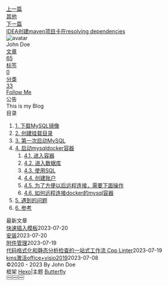 <!DOCTYPE html><html lang="zh-CN" data-theme="light"><head><meta charset="UTF-8"><meta http-equiv="X-UA-Compatible" content="IE=edge"><meta name="viewport" content="width=device-width, initial-scale=1.0, maximum-scale=1.0"><title>docker镜像使用 | Hexo</title><meta name="author" content="John Doe"><meta name="copyright" content="John Doe"><meta name="format-detection" content="telephone=no"><meta name="theme-color" content="#ffffff"><meta name="description" content="下载MySQL镜像1docker pull mysql 创建挂载目录创建data目录用来挂载数据库文件，创建conf目录用来挂载配置文件   第一次启动MySQL1docker run -p 3306:3306 --name mysql -v D:&#x2F;Docker&#x2F;MySQL&#x2F;conf:&#x2F;etc&#x2F;mysql&#x2F;conf.d -v D:&#x2F;Docker&#x2F;MySQL&#x2F;datadir:&#x2F;var&#x2F;lib&#x2F;mys">
<meta property="og:type" content="article">
<meta property="og:title" content="docker镜像使用">
<meta property="og:url" content="http://example.com/posts/%E8%A7%A3%E5%86%B3%E6%96%B9%E6%A1%88/Mysql/docker%E9%95%9C%E5%83%8F%E4%BD%BF%E7%94%A8.md">
<meta property="og:site_name" content="Hexo">
<meta property="og:description" content="下载MySQL镜像1docker pull mysql 创建挂载目录创建data目录用来挂载数据库文件，创建conf目录用来挂载配置文件   第一次启动MySQL1docker run -p 3306:3306 --name mysql -v D:&#x2F;Docker&#x2F;MySQL&#x2F;conf:&#x2F;etc&#x2F;mysql&#x2F;conf.d -v D:&#x2F;Docker&#x2F;MySQL&#x2F;datadir:&#x2F;var&#x2F;lib&#x2F;mys">
<meta property="og:locale" content="zh_CN">
<meta property="og:image" content="https://i.loli.net/2021/02/24/5O1day2nriDzjSu.png">
<meta property="article:published_time" content="2023-05-03T05:14:01.000Z">
<meta property="article:modified_time" content="2023-06-02T09:10:40.704Z">
<meta property="article:author" content="John Doe">
<meta name="twitter:card" content="summary">
<meta name="twitter:image" content="https://i.loli.net/2021/02/24/5O1day2nriDzjSu.png"><link rel="shortcut icon" href="/img/web/favicon.png"><link rel="canonical" href="http://example.com/posts/%E8%A7%A3%E5%86%B3%E6%96%B9%E6%A1%88/Mysql/docker%E9%95%9C%E5%83%8F%E4%BD%BF%E7%94%A8.md"><link rel="preconnect" href="//cdn.jsdelivr.net"/><link rel="preconnect" href="//busuanzi.ibruce.info"/><link rel="stylesheet" href="/css/index.css"><link rel="stylesheet" href="https://cdn.jsdelivr.net/npm/@fortawesome/fontawesome-free/css/all.min.css" media="print" onload="this.media='all'"><link rel="stylesheet" href="https://cdn.jsdelivr.net/npm/@fancyapps/ui/dist/fancybox.min.css" media="print" onload="this.media='all'"><script>const GLOBAL_CONFIG = { 
  root: '/',
  algolia: undefined,
  localSearch: undefined,
  translate: undefined,
  noticeOutdate: undefined,
  highlight: {"plugin":"highlighjs","highlightCopy":true,"highlightLang":true,"highlightHeightLimit":false},
  copy: {
    success: '复制成功',
    error: '复制错误',
    noSupport: '浏览器不支持'
  },
  relativeDate: {
    homepage: false,
    post: false
  },
  runtime: '',
  date_suffix: {
    just: '刚刚',
    min: '分钟前',
    hour: '小时前',
    day: '天前',
    month: '个月前'
  },
  copyright: undefined,
  lightbox: 'fancybox',
  Snackbar: undefined,
  source: {
    justifiedGallery: {
      js: 'https://cdn.jsdelivr.net/npm/flickr-justified-gallery/dist/fjGallery.min.js',
      css: 'https://cdn.jsdelivr.net/npm/flickr-justified-gallery/dist/fjGallery.min.css'
    }
  },
  isPhotoFigcaption: false,
  islazyload: false,
  isAnchor: false,
  percent: {
    toc: true,
    rightside: false,
  }
}</script><script id="config-diff">var GLOBAL_CONFIG_SITE = {
  title: 'docker镜像使用',
  isPost: true,
  isHome: false,
  isHighlightShrink: false,
  isToc: true,
  postUpdate: '2023-06-02 17:10:40'
}</script><noscript><style type="text/css">
  #nav {
    opacity: 1
  }
  .justified-gallery img {
    opacity: 1
  }

  #recent-posts time,
  #post-meta time {
    display: inline !important
  }
</style></noscript><script>(win=>{
    win.saveToLocal = {
      set: function setWithExpiry(key, value, ttl) {
        if (ttl === 0) return
        const now = new Date()
        const expiryDay = ttl * 86400000
        const item = {
          value: value,
          expiry: now.getTime() + expiryDay,
        }
        localStorage.setItem(key, JSON.stringify(item))
      },

      get: function getWithExpiry(key) {
        const itemStr = localStorage.getItem(key)

        if (!itemStr) {
          return undefined
        }
        const item = JSON.parse(itemStr)
        const now = new Date()

        if (now.getTime() > item.expiry) {
          localStorage.removeItem(key)
          return undefined
        }
        return item.value
      }
    }
  
    win.getScript = url => new Promise((resolve, reject) => {
      const script = document.createElement('script')
      script.src = url
      script.async = true
      script.onerror = reject
      script.onload = script.onreadystatechange = function() {
        const loadState = this.readyState
        if (loadState && loadState !== 'loaded' && loadState !== 'complete') return
        script.onload = script.onreadystatechange = null
        resolve()
      }
      document.head.appendChild(script)
    })
  
    win.getCSS = (url,id = false) => new Promise((resolve, reject) => {
      const link = document.createElement('link')
      link.rel = 'stylesheet'
      link.href = url
      if (id) link.id = id
      link.onerror = reject
      link.onload = link.onreadystatechange = function() {
        const loadState = this.readyState
        if (loadState && loadState !== 'loaded' && loadState !== 'complete') return
        link.onload = link.onreadystatechange = null
        resolve()
      }
      document.head.appendChild(link)
    })
  
      win.activateDarkMode = function () {
        document.documentElement.setAttribute('data-theme', 'dark')
        if (document.querySelector('meta[name="theme-color"]') !== null) {
          document.querySelector('meta[name="theme-color"]').setAttribute('content', '#0d0d0d')
        }
      }
      win.activateLightMode = function () {
        document.documentElement.setAttribute('data-theme', 'light')
        if (document.querySelector('meta[name="theme-color"]') !== null) {
          document.querySelector('meta[name="theme-color"]').setAttribute('content', '#ffffff')
        }
      }
      const t = saveToLocal.get('theme')
    
          if (t === 'dark') activateDarkMode()
          else if (t === 'light') activateLightMode()
        
      const asideStatus = saveToLocal.get('aside-status')
      if (asideStatus !== undefined) {
        if (asideStatus === 'hide') {
          document.documentElement.classList.add('hide-aside')
        } else {
          document.documentElement.classList.remove('hide-aside')
        }
      }
    
    const detectApple = () => {
      if(/iPad|iPhone|iPod|Macintosh/.test(navigator.userAgent)){
        document.documentElement.classList.add('apple')
      }
    }
    detectApple()
    })(window)</script><meta name="generator" content="Hexo 6.3.0"></head><body><div id="sidebar"><div id="menu-mask"></div><div id="sidebar-menus"><div class="avatar-img is-center"><img src="https://i.loli.net/2021/02/24/5O1day2nriDzjSu.png" onerror="onerror=null;src='/img/web/friend_404.gif'" alt="avatar"/></div><div class="sidebar-site-data site-data is-center"><a href="/archives/"><div class="headline">文章</div><div class="length-num">65</div></a><a href="/tags/"><div class="headline">标签</div><div class="length-num">0</div></a><a href="/categories/"><div class="headline">分类</div><div class="length-num">33</div></a></div><hr/><div class="menus_items"><div class="menus_item"><a class="site-page" href="/"><i class="fa-fw fas fa-home"></i><span> 首页</span></a></div><div class="menus_item"><a class="site-page" href="/archives/"><i class="fa-fw fas fa-archive"></i><span> 时间轴</span></a></div><div class="menus_item"><a class="site-page" href="/tags/"><i class="fa-fw fas fa-tags"></i><span> 标签</span></a></div><div class="menus_item"><a class="site-page" href="/categories/"><i class="fa-fw fas fa-folder-open"></i><span> 分类</span></a></div><div class="menus_item"><a class="site-page" href="/link/"><i class="fa-fw fas fa-link"></i><span> 友链</span></a></div><div class="menus_item"><a class="site-page" href="/about/"><i class="fa-fw fas fa-heart"></i><span> 关于</span></a></div></div></div></div><div class="post" id="body-wrap"><header class="post-bg" id="page-header" style="background: linear-gradient(20deg, #0062be, #925696, #cc426e, #fb0347)"><nav id="nav"><span id="blog-info"><a href="/" title="Hexo"><span class="site-name">Hexo</span></a></span><div id="menus"><div class="menus_items"><div class="menus_item"><a class="site-page" href="/"><i class="fa-fw fas fa-home"></i><span> 首页</span></a></div><div class="menus_item"><a class="site-page" href="/archives/"><i class="fa-fw fas fa-archive"></i><span> 时间轴</span></a></div><div class="menus_item"><a class="site-page" href="/tags/"><i class="fa-fw fas fa-tags"></i><span> 标签</span></a></div><div class="menus_item"><a class="site-page" href="/categories/"><i class="fa-fw fas fa-folder-open"></i><span> 分类</span></a></div><div class="menus_item"><a class="site-page" href="/link/"><i class="fa-fw fas fa-link"></i><span> 友链</span></a></div><div class="menus_item"><a class="site-page" href="/about/"><i class="fa-fw fas fa-heart"></i><span> 关于</span></a></div></div><div id="toggle-menu"><a class="site-page" href="javascript:void(0);"><i class="fas fa-bars fa-fw"></i></a></div></div></nav><div id="post-info"><h1 class="post-title">docker镜像使用</h1><div id="post-meta"><div class="meta-firstline"><span class="post-meta-date"><i class="far fa-calendar-alt fa-fw post-meta-icon"></i><span class="post-meta-label">发表于</span><time class="post-meta-date-created" datetime="2023-05-03T05:14:01.000Z" title="发表于 2023-05-03 13:14:01">2023-05-03</time><span class="post-meta-separator">|</span><i class="fas fa-history fa-fw post-meta-icon"></i><span class="post-meta-label">更新于</span><time class="post-meta-date-updated" datetime="2023-06-02T09:10:40.704Z" title="更新于 2023-06-02 17:10:40">2023-06-02</time></span><span class="post-meta-categories"><span class="post-meta-separator">|</span><i class="fas fa-inbox fa-fw post-meta-icon"></i><a class="post-meta-categories" href="/categories/%E8%A7%A3%E5%86%B3%E6%96%B9%E6%A1%88/">解决方案</a><i class="fas fa-angle-right post-meta-separator"></i><i class="fas fa-inbox fa-fw post-meta-icon"></i><a class="post-meta-categories" href="/categories/%E8%A7%A3%E5%86%B3%E6%96%B9%E6%A1%88/Mysql/">Mysql</a></span></div><div class="meta-secondline"><span class="post-meta-separator">|</span><span class="post-meta-pv-cv" id="" data-flag-title="docker镜像使用"><i class="far fa-eye fa-fw post-meta-icon"></i><span class="post-meta-label">阅读量:</span><span id="busuanzi_value_page_pv"><i class="fa-solid fa-spinner fa-spin"></i></span></span></div></div></div></header><main class="layout" id="content-inner"><div id="post"><article class="post-content" id="article-container"><h1 id="下载MySQL镜像"><a href="#下载MySQL镜像" class="headerlink" title="下载MySQL镜像"></a>下载MySQL镜像</h1><figure class="highlight bash"><table><tr><td class="gutter"><pre><span class="line">1</span><br></pre></td><td class="code"><pre><span class="line">docker pull mysql</span><br></pre></td></tr></table></figure>
<h1 id="创建挂载目录"><a href="#创建挂载目录" class="headerlink" title="创建挂载目录"></a>创建挂载目录</h1><p>创建data目录用来挂载数据库文件，创建conf目录用来挂载配置文件  </p>
<h1 id="第一次启动MySQL"><a href="#第一次启动MySQL" class="headerlink" title="第一次启动MySQL"></a>第一次启动MySQL</h1><figure class="highlight bash"><table><tr><td class="gutter"><pre><span class="line">1</span><br></pre></td><td class="code"><pre><span class="line">docker run -p 3306:3306 --name mysql -v D:/Docker/MySQL/conf:/etc/mysql/conf.d -v D:/Docker/MySQL/datadir:/var/lib/mysql -e MYSQL_ROOT_PASSWORD=123456 -d mysql:latest</span><br></pre></td></tr></table></figure>

<p>解释下这条命令的参数</p>
<p><strong>-a stdin:</strong> 指定标准输入输出内容类型，可选 STDIN&#x2F;STDOUT&#x2F;STDERR 三项；</p>
<p><strong>-d:</strong> 后台运行容器，并返回容器ID；</p>
<p><strong>-i:</strong> 以交互模式运行容器，通常与 -t 同时使用；</p>
<p><strong>-P:</strong> 随机端口映射，容器内部端口<strong>随机</strong>映射到主机的端口</p>
<p><strong>-p:</strong> 指定端口映射，格式为：<strong>主机(宿主)端口:容器端口</strong></p>
<p><strong>-t:</strong> 为容器重新分配一个伪输入终端，通常与 -i 同时使用；</p>
<p><strong>–name&#x3D;”nginx-lb”:</strong> 为容器指定一个名称；</p>
<p><strong>–dns 8.8.8.8:</strong> 指定容器使用的DNS服务器，默认和宿主一致；</p>
<p><strong>–dns-search example.com:</strong> 指定容器DNS搜索域名，默认和宿主一致；</p>
<p><strong>-h “mars”:</strong> 指定容器的hostname；</p>
<p><strong>-e username&#x3D;”ritchie”:</strong> 设置环境变量；</p>
<p><strong>–env-file&#x3D;[]:</strong> 从指定文件读入环境变量；</p>
<p><strong>–cpuset&#x3D;”0-2” or –cpuset&#x3D;”0,1,2”:</strong> 绑定容器到指定CPU运行；</p>
<p>**-m :**设置容器使用内存最大值;</p>
<p><strong>–net&#x3D;”bridge”:</strong> 指定容器的网络连接类型，支持 bridge&#x2F;host&#x2F;none&#x2F;container: 四种类型；</p>
<p><strong>–link&#x3D;[]:</strong> 添加链接到另一个容器；</p>
<p><strong>–expose&#x3D;[]:</strong> 开放一个端口或一组端口；</p>
<p><strong>–volume , -v 本地目录：容器目录:</strong> 绑定一个卷,将容器目录挂载到本地目录</p>
<h1 id="启动mysqldocker容器"><a href="#启动mysqldocker容器" class="headerlink" title="启动mysqldocker容器"></a>启动mysqldocker容器</h1><p>利用docker ps命令可以查看当前运行的容器，docker ps -a 查看所有容器（包括停止的容器）</p>
<p>可以命令 停止和启动docker容器</p>
<p>停止容器：docker stop [CONTAINER ID]</p>
<p>启动 容器：docker start [CONTAINER ID]</p>
<p>也可以在windows的docker桌面版里启动</p>
<p><img src="https://pic2.zhimg.com/80/v2-34dab736546e4554eee26791fb6d6c95_1440w.webp"></p>
<h2 id="进入容器"><a href="#进入容器" class="headerlink" title="进入容器"></a>进入容器</h2><p>命令 docker exec -it [NAMES] bash，这里names可以用那么也可以使用容器ID即Container ID</p>
<p><img src="https://pic4.zhimg.com/80/v2-0e83f1e7fd20970a901adee8d023d1db_1440w.webp"></p>
<h2 id="进入数据库"><a href="#进入数据库" class="headerlink" title="进入数据库"></a>进入数据库</h2><p>使用mysql -uroot -p123456 进入数据库</p>
<p>使用show databases;查看数据库</p>
<p><img src="https://pic1.zhimg.com/80/v2-ff897a77db983382e787a57d7deed798_1440w.webp"></p>
<p>use mysql进入名为mysql的数据库，show tables可以查看当前数据库有哪些表</p>
<h2 id="使用SQL"><a href="#使用SQL" class="headerlink" title="使用SQL"></a>使用SQL</h2><figure class="highlight plaintext"><table><tr><td class="gutter"><pre><span class="line">1</span><br></pre></td><td class="code"><pre><span class="line">source /etc/mysql/conf.d/kaoqin.sql</span><br></pre></td></tr></table></figure>
<h2 id="创建账户"><a href="#创建账户" class="headerlink" title="创建账户"></a>创建账户</h2><figure class="highlight sql"><table><tr><td class="gutter"><pre><span class="line">1</span><br><span class="line">2</span><br><span class="line">3</span><br><span class="line">4</span><br><span class="line">5</span><br><span class="line">6</span><br><span class="line">7</span><br><span class="line">8</span><br></pre></td><td class="code"><pre><span class="line"># 创建用户并开启远程登录</span><br><span class="line"><span class="keyword">CREATE</span> <span class="keyword">USER</span> <span class="string">&#x27;你的账号&#x27;</span>@<span class="string">&#x27;%&#x27;</span>  IDENTIFIED <span class="keyword">BY</span> <span class="string">&#x27;你的密码&#x27;</span>;</span><br><span class="line"># 创建数据库并设置字符集</span><br><span class="line"><span class="keyword">CREATE</span> DATABASE `库名` <span class="type">CHARACTER</span> <span class="keyword">SET</span> <span class="string">&#x27;utf8mb4&#x27;</span>;</span><br><span class="line"># 给账号授权数据库</span><br><span class="line"><span class="keyword">GRANT</span> <span class="keyword">ALL</span> PRIVILEGES <span class="keyword">ON</span> 库名.<span class="operator">*</span> <span class="keyword">TO</span> <span class="string">&#x27;你的账号&#x27;</span>@<span class="string">&#x27;%&#x27;</span>;</span><br><span class="line"># 刷新权限</span><br><span class="line">flush privileges;</span><br></pre></td></tr></table></figure>
<h2 id="为了方便以后远程连接，需要下面操作"><a href="#为了方便以后远程连接，需要下面操作" class="headerlink" title="为了方便以后远程连接，需要下面操作"></a>为了方便以后远程连接，需要下面操作</h2><p>需要修改user表中的user为root变为%。这里没有修改成功，因为一开始就是%</p>
<p>exit关掉，利用service mysqld restart重新启动mysql服务。</p>
<p><img src="https://pic3.zhimg.com/80/v2-2b8203b67bcc45461c3ed596f78cccb6_1440w.webp"></p>
<h2 id="如何远程连接docker的mysql容器"><a href="#如何远程连接docker的mysql容器" class="headerlink" title="如何远程连接docker的mysql容器"></a>如何远程连接docker的mysql容器</h2><p>首先查看dockers镜像ip，在终端输如ifconfig，如果出现 bash: ifconfig: command not found，则需要安装一些东西sudo apt-get install net-tools，现在就可以访问ifconfig</p>
<p>现在还不能连接成功，给root用户分配权限</p>
<figure class="highlight plaintext"><table><tr><td class="gutter"><pre><span class="line">1</span><br></pre></td><td class="code"><pre><span class="line">alter user &#x27;root&#x27;@&#x27;%&#x27; identified with mysql_native_password by &#x27;123456&#x27;;</span><br></pre></td></tr></table></figure>

<p><img src="https://pic3.zhimg.com/80/v2-83b542352c123d2d6503738fd5a0a336_1440w.webp"></p>
<p>刷新权限</p>
<figure class="highlight plaintext"><table><tr><td class="gutter"><pre><span class="line">1</span><br></pre></td><td class="code"><pre><span class="line">flush privileges;</span><br></pre></td></tr></table></figure>

<h1 id="遇到的问题"><a href="#遇到的问题" class="headerlink" title="遇到的问题"></a>遇到的问题</h1><p>新装了mysql8.0后再用navicat链接就会报2059的错误。</p>
<p>上网查了发现是8.0之后mysql更改了密码的加密规则，只要在命令窗口把加密方法改回去即可。</p>
<p>首先使用以下命令进入MySQL的docker容器</p>
<figure class="highlight bash"><table><tr><td class="gutter"><pre><span class="line">1</span><br></pre></td><td class="code"><pre><span class="line">docker <span class="built_in">exec</span> -it MYSQL8.0 bash</span><br></pre></td></tr></table></figure>

<p>然后登录MySQL</p>
<figure class="highlight plaintext"><table><tr><td class="gutter"><pre><span class="line">1</span><br></pre></td><td class="code"><pre><span class="line">mysql -uroot -p123456</span><br></pre></td></tr></table></figure>

<p>然后运行以下SQL即可</p>
<figure class="highlight csharp"><table><tr><td class="gutter"><pre><span class="line">1</span><br><span class="line">2</span><br><span class="line">3</span><br></pre></td><td class="code"><pre><span class="line">alter user <span class="string">&#x27;root&#x27;</span>@<span class="string">&#x27;%&#x27;</span> identified <span class="keyword">by</span> <span class="string">&#x27;123456&#x27;</span> password expire never;</span><br><span class="line">alter user <span class="string">&#x27;root&#x27;</span>@<span class="string">&#x27;%&#x27;</span> identified <span class="keyword">with</span> mysql_native_password <span class="keyword">by</span> <span class="string">&#x27;123456&#x27;</span>;</span><br><span class="line">flush privileges;</span><br></pre></td></tr></table></figure>
<h1 id="参考"><a href="#参考" class="headerlink" title="参考"></a>参考</h1><p><a target="_blank" rel="noopener" href="https://blog.csdn.net/u014282578/article/details/127920419">写最好的Docker安装最新版MySQL8（mysql-8.0.31）教程（参考Docker Hub和MySQL官方文档）_docker 安装mysql8_大白有点菜的博客-CSDN博客</a></p>
</article><div class="post-copyright"><div class="post-copyright__author"><span class="post-copyright-meta">文章作者: </span><span class="post-copyright-info"><a href="http://example.com">John Doe</a></span></div><div class="post-copyright__type"><span class="post-copyright-meta">文章链接: </span><span class="post-copyright-info"><a href="http://example.com/posts/%E8%A7%A3%E5%86%B3%E6%96%B9%E6%A1%88/Mysql/docker%E9%95%9C%E5%83%8F%E4%BD%BF%E7%94%A8.md">http://example.com/posts/%E8%A7%A3%E5%86%B3%E6%96%B9%E6%A1%88/Mysql/docker%E9%95%9C%E5%83%8F%E4%BD%BF%E7%94%A8.md</a></span></div><div class="post-copyright__notice"><span class="post-copyright-meta">版权声明: </span><span class="post-copyright-info">本博客所有文章除特别声明外，均采用 <a href="https://creativecommons.org/licenses/by-nc-sa/4.0/" target="_blank">CC BY-NC-SA 4.0</a> 许可协议。转载请注明来自 <a href="http://example.com" target="_blank">Hexo</a>！</span></div></div><div class="tag_share"><div class="post-meta__tag-list"></div><div class="post_share"><div class="social-share" data-image="https://i.loli.net/2021/02/24/5O1day2nriDzjSu.png" data-sites="facebook,twitter,wechat,weibo,qq"></div><link rel="stylesheet" href="https://cdn.jsdelivr.net/npm/butterfly-extsrc/sharejs/dist/css/share.min.css" media="print" onload="this.media='all'"><script src="https://cdn.jsdelivr.net/npm/butterfly-extsrc/sharejs/dist/js/social-share.min.js" defer></script></div></div><nav class="pagination-post" id="pagination"><div class="prev-post pull-left"><a href="/posts/%E9%85%8D%E7%BD%AE/ob%E9%85%8D%E7%BD%AE/%E5%85%B6%E4%BB%96.md" title="其他"><div class="cover" style="background: var(--default-bg-color)"></div><div class="pagination-info"><div class="label">上一篇</div><div class="prev_info">其他</div></div></a></div><div class="next-post pull-right"><a href="/posts/%E8%AF%AD%E8%A8%80/Java/%E8%A7%A3%E5%86%B3%E6%96%B9%E6%A1%88/idea%E5%88%9B%E5%BB%BAmaven%E9%A1%B9%E7%9B%AE%E5%8D%A1%E5%9C%A8resolving-dependencies.md" title="IDEA创建maven项目卡在resolving dependencies"><div class="cover" style="background: var(--default-bg-color)"></div><div class="pagination-info"><div class="label">下一篇</div><div class="next_info">IDEA创建maven项目卡在resolving dependencies</div></div></a></div></nav></div><div class="aside-content" id="aside-content"><div class="card-widget card-info"><div class="is-center"><div class="avatar-img"><img src="https://i.loli.net/2021/02/24/5O1day2nriDzjSu.png" onerror="this.onerror=null;this.src='/img/web/friend_404.gif'" alt="avatar"/></div><div class="author-info__name">John Doe</div><div class="author-info__description"></div></div><div class="card-info-data site-data is-center"><a href="/archives/"><div class="headline">文章</div><div class="length-num">65</div></a><a href="/tags/"><div class="headline">标签</div><div class="length-num">0</div></a><a href="/categories/"><div class="headline">分类</div><div class="length-num">33</div></a></div><a id="card-info-btn" target="_blank" rel="noopener" href="https://github.com/xxxxxx"><i class="fab fa-github"></i><span>Follow Me</span></a></div><div class="card-widget card-announcement"><div class="item-headline"><i class="fas fa-bullhorn fa-shake"></i><span>公告</span></div><div class="announcement_content">This is my Blog</div></div><div class="sticky_layout"><div class="card-widget" id="card-toc"><div class="item-headline"><i class="fas fa-stream"></i><span>目录</span><span class="toc-percentage"></span></div><div class="toc-content"><ol class="toc"><li class="toc-item toc-level-1"><a class="toc-link" href="#%E4%B8%8B%E8%BD%BDMySQL%E9%95%9C%E5%83%8F"><span class="toc-number">1.</span> <span class="toc-text">下载MySQL镜像</span></a></li><li class="toc-item toc-level-1"><a class="toc-link" href="#%E5%88%9B%E5%BB%BA%E6%8C%82%E8%BD%BD%E7%9B%AE%E5%BD%95"><span class="toc-number">2.</span> <span class="toc-text">创建挂载目录</span></a></li><li class="toc-item toc-level-1"><a class="toc-link" href="#%E7%AC%AC%E4%B8%80%E6%AC%A1%E5%90%AF%E5%8A%A8MySQL"><span class="toc-number">3.</span> <span class="toc-text">第一次启动MySQL</span></a></li><li class="toc-item toc-level-1"><a class="toc-link" href="#%E5%90%AF%E5%8A%A8mysqldocker%E5%AE%B9%E5%99%A8"><span class="toc-number">4.</span> <span class="toc-text">启动mysqldocker容器</span></a><ol class="toc-child"><li class="toc-item toc-level-2"><a class="toc-link" href="#%E8%BF%9B%E5%85%A5%E5%AE%B9%E5%99%A8"><span class="toc-number">4.1.</span> <span class="toc-text">进入容器</span></a></li><li class="toc-item toc-level-2"><a class="toc-link" href="#%E8%BF%9B%E5%85%A5%E6%95%B0%E6%8D%AE%E5%BA%93"><span class="toc-number">4.2.</span> <span class="toc-text">进入数据库</span></a></li><li class="toc-item toc-level-2"><a class="toc-link" href="#%E4%BD%BF%E7%94%A8SQL"><span class="toc-number">4.3.</span> <span class="toc-text">使用SQL</span></a></li><li class="toc-item toc-level-2"><a class="toc-link" href="#%E5%88%9B%E5%BB%BA%E8%B4%A6%E6%88%B7"><span class="toc-number">4.4.</span> <span class="toc-text">创建账户</span></a></li><li class="toc-item toc-level-2"><a class="toc-link" href="#%E4%B8%BA%E4%BA%86%E6%96%B9%E4%BE%BF%E4%BB%A5%E5%90%8E%E8%BF%9C%E7%A8%8B%E8%BF%9E%E6%8E%A5%EF%BC%8C%E9%9C%80%E8%A6%81%E4%B8%8B%E9%9D%A2%E6%93%8D%E4%BD%9C"><span class="toc-number">4.5.</span> <span class="toc-text">为了方便以后远程连接，需要下面操作</span></a></li><li class="toc-item toc-level-2"><a class="toc-link" href="#%E5%A6%82%E4%BD%95%E8%BF%9C%E7%A8%8B%E8%BF%9E%E6%8E%A5docker%E7%9A%84mysql%E5%AE%B9%E5%99%A8"><span class="toc-number">4.6.</span> <span class="toc-text">如何远程连接docker的mysql容器</span></a></li></ol></li><li class="toc-item toc-level-1"><a class="toc-link" href="#%E9%81%87%E5%88%B0%E7%9A%84%E9%97%AE%E9%A2%98"><span class="toc-number">5.</span> <span class="toc-text">遇到的问题</span></a></li><li class="toc-item toc-level-1"><a class="toc-link" href="#%E5%8F%82%E8%80%83"><span class="toc-number">6.</span> <span class="toc-text">参考</span></a></li></ol></div></div><div class="card-widget card-recent-post"><div class="item-headline"><i class="fas fa-history"></i><span>最新文章</span></div><div class="aside-list"><div class="aside-list-item no-cover"><div class="content"><a class="title" href="/posts/%E9%85%8D%E7%BD%AE/ob%E9%85%8D%E7%BD%AE/%E5%BF%AB%E9%80%9F%E6%8F%92%E5%85%A5%E6%A8%A1%E6%9D%BF.md" title="快速插入模板">快速插入模板</a><time datetime="2023-07-20T07:34:25.000Z" title="发表于 2023-07-20 15:34:25">2023-07-20</time></div></div><div class="aside-list-item no-cover"><div class="content"><a class="title" href="/posts/%E8%AF%AD%E8%A8%80/Rust/%E5%AE%89%E8%A3%85.md" title="安装">安装</a><time datetime="2023-07-20T02:27:40.000Z" title="发表于 2023-07-20 10:27:40">2023-07-20</time></div></div><div class="aside-list-item no-cover"><div class="content"><a class="title" href="/posts/%E9%85%8D%E7%BD%AE/ob%E9%85%8D%E7%BD%AE/%E9%99%84%E4%BB%B6%E7%AE%A1%E7%90%86.md" title="附件管理">附件管理</a><time datetime="2023-07-19T07:52:53.000Z" title="发表于 2023-07-19 15:52:53">2023-07-19</time></div></div><div class="aside-list-item no-cover"><div class="content"><a class="title" href="/posts/%E8%AF%AD%E8%A8%80/c/%E4%BB%A3%E7%A0%81%E6%A0%BC%E5%BC%8F%E5%8C%96%E5%92%8C%E9%9D%99%E6%80%81%E5%88%86%E6%9E%90%E6%A3%80%E6%9F%A5%E7%9A%84%E4%B8%80%E7%AB%99%E5%BC%8F%E5%B7%A5%E4%BD%9C%E6%B5%81-cpp-linter.md" title="代码格式化和静态分析检查的一站式工作流 Cpp Linter">代码格式化和静态分析检查的一站式工作流 Cpp Linter</a><time datetime="2023-07-19T01:17:32.000Z" title="发表于 2023-07-19 09:17:32">2023-07-19</time></div></div><div class="aside-list-item no-cover"><div class="content"><a class="title" href="/posts/%E8%A7%A3%E5%86%B3%E6%96%B9%E6%A1%88/%E5%85%B6%E4%BB%96/kms%E6%BF%80%E6%B4%BBoffice-visio2019.md" title="kms激活office+visio2019">kms激活office+visio2019</a><time datetime="2023-07-08T11:46:22.000Z" title="发表于 2023-07-08 19:46:22">2023-07-08</time></div></div></div></div></div></div></main><footer id="footer"><div id="footer-wrap"><div class="copyright">&copy;2020 - 2023 By John Doe</div><div class="framework-info"><span>框架 </span><a target="_blank" rel="noopener" href="https://hexo.io">Hexo</a><span class="footer-separator">|</span><span>主题 </span><a target="_blank" rel="noopener" href="https://github.com/jerryc127/hexo-theme-butterfly">Butterfly</a></div></div></footer></div><div id="rightside"><div id="rightside-config-hide"><button id="readmode" type="button" title="阅读模式"><i class="fas fa-book-open"></i></button><button id="darkmode" type="button" title="浅色和深色模式转换"><i class="fas fa-adjust"></i></button><button id="hide-aside-btn" type="button" title="单栏和双栏切换"><i class="fas fa-arrows-alt-h"></i></button></div><div id="rightside-config-show"><button id="rightside_config" type="button" title="设置"><i class="fas fa-cog fa-spin"></i></button><button class="close" id="mobile-toc-button" type="button" title="目录"><i class="fas fa-list-ul"></i></button><button id="go-up" type="button" title="回到顶部"><span class="scroll-percent"></span><i class="fas fa-arrow-up"></i></button></div></div><div><script src="/js/utils.js"></script><script src="/js/main.js"></script><script src="https://cdn.jsdelivr.net/npm/@fancyapps/ui/dist/fancybox.umd.min.js"></script><div class="js-pjax"></div><script defer="defer" id="ribbon" src="https://cdn.jsdelivr.net/npm/butterfly-extsrc/dist/canvas-ribbon.min.js" size="150" alpha="0.6" zIndex="-1" mobile="false" data-click="false"></script><script async data-pjax src="//busuanzi.ibruce.info/busuanzi/2.3/busuanzi.pure.mini.js"></script></div></body></html>